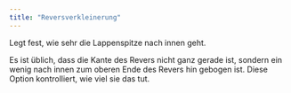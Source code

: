 ```yaml
---
title: "Reversverkleinerung"
---
```


Legt fest, wie sehr die Lappenspitze nach innen geht.

Es ist üblich, dass die Kante des Revers nicht ganz gerade ist, sondern ein wenig nach innen zum oberen Ende des Revers hin gebogen ist. Diese Option kontrolliert, wie viel sie das tut.




